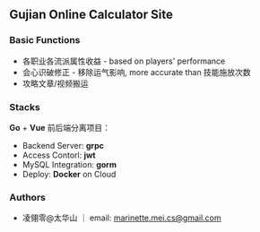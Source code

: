 ## Gujian Online Calculator Site

### Basic Functions

- 各职业各流派属性收益 - based on players' performance
- 会心识破修正 - 移除运气影响, more accurate than 技能施放次数
- 攻略文章/视频搬运

### Stacks

__Go__ + __Vue__ 前后端分离项目：

- Backend Server: __grpc__
- Access Contorl: __jwt__
- MySQL Integration: __gorm__
- Deploy: __Docker__ on Cloud

### Authors
- 凌翎零@太华山 ｜ email: marinette.mei.cs@gmail.com